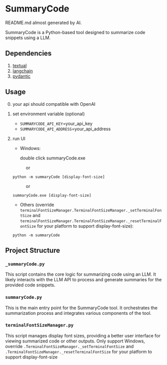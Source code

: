 # SummaryCode

README.md almost generated by AI.

SummaryCode is a Python-based tool designed to summarize code snippets using a LLM.

## Dependencies

1. [textual](https://textual.textualize.io/getting_started/)
2. [langchain](https://python.langchain.com/docs/how_to/installation/)
3. [pydantic](https://docs.pydantic.dev/latest/install/)

## Usage

0. your api should compatible with OpenAI

1. set environment variable (optional)
   - `SUMMARYCODE_API_KEY`=your_api_key
   - `SUMMARYCODE_API_ADDRESS`=your_api_address

3. run UI
   - Windows:

        double click summaryCode.exe

    &emsp;&emsp;&emsp;or

   ```shell
   python -m summaryCode [display-font-size]
   ```

    &emsp;&emsp;&emsp;or

   ```shell
   summaryCode.exe [display-font-size]
   ```

   - Others (override `terminalFontSizeManager.TerminalFontSizeManager._setTerminalFontSize` and `terminalFontSizeManager.TerminalFontSizeManager._resetTerminalFontSize` for your platform to support display-font-size):

   ```shell
   python -m summaryCode
   ```

## Project Structure

### `_summaryCode.py`

This script contains the core logic for summarizing code using an LLM. It likely interacts with the LLM API to process and generate summaries for the provided code snippets.

### `summaryCode.py`

This is the main entry point for the SummaryCode tool. It orchestrates the summarization process and integrates various components of the tool.

### `terminalFontSizeManager.py`

This script manages display font sizes, providing a better user interface for viewing summarized code or other outputs.
Only support Windows, override `.TerminalFontSizeManager._setTerminalFontSize` and `.TerminalFontSizeManager._resetTerminalFontSize` for your platform to support display-font-size
